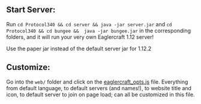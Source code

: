 ## Start Server:
Run `cd Protocol340 && cd server && java -jar server.jar` and `cd Protocol340 && cd bungee &&  java -jar bungee.jar` in the corresponding folders, and it will run your very own Eaglercraft 1.12 server!

Use the paper jar instead of the default server jar for 1.12.2

## Customize:
Go into the `web/` folder and click on the [eaglercraft_opts.js](web/eaglercraft_opts.js) file. Everything from default language, to default servers (and names!), to website title and icon, to default server to join on page load; can all be customized in this file.

